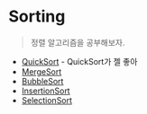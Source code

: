 # Sorting
> 정렬 알고리즘을 공부해보자.

- [QuickSort](QuickSort) - QuickSort가 젤 좋아
- [MergeSort](MergeSort)
- [BubbleSort](BubbleSort)
- [InsertionSort](InsertionSort)
- [SelectionSort](SelectionSort)
